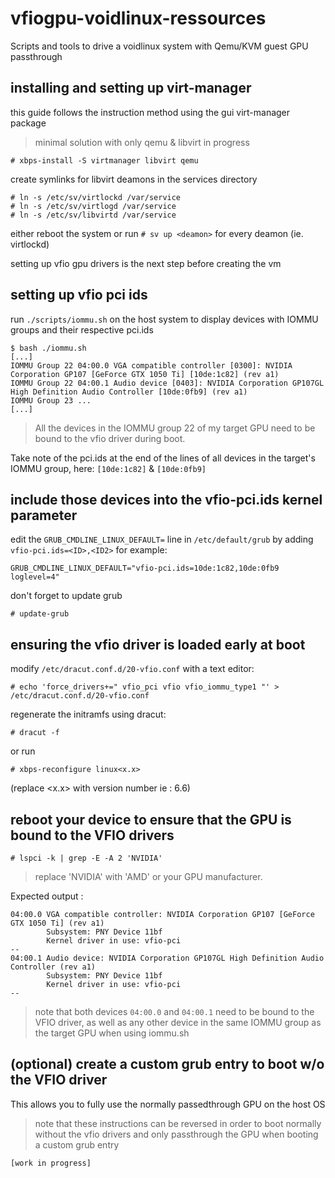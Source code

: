 # vfiogpu-voidlinux-ressources
Scripts and tools to drive a voidlinux system with Qemu/KVM guest GPU passthrough

## installing and setting up virt-manager
this guide follows the instruction method using the gui virt-manager package
> minimal solution with only qemu & libvirt in progress
```
# xbps-install -S virtmanager libvirt qemu
```
create symlinks for libvirt deamons in the services directory
```
# ln -s /etc/sv/virtlockd /var/service
# ln -s /etc/sv/virtlogd /var/service
# ln -s /etc/sv/libvirtd /var/service
```
either reboot the system or run `# sv up <deamon>` for every deamon (ie. virtlockd)

setting up vfio gpu drivers is the next step before creating the vm

## setting up vfio pci ids
run `./scripts/iommu.sh` on the host system to display devices with IOMMU groups and their respective pci.ids
```
$ bash ./iommu.sh
[...]
IOMMU Group 22 04:00.0 VGA compatible controller [0300]: NVIDIA Corporation GP107 [GeForce GTX 1050 Ti] [10de:1c82] (rev a1)
IOMMU Group 22 04:00.1 Audio device [0403]: NVIDIA Corporation GP107GL High Definition Audio Controller [10de:0fb9] (rev a1)
IOMMU Group 23 ...
[...]
```
> All the devices in the IOMMU group 22 of my target GPU need to be bound to the vfio driver during boot.
>
Take note of the pci.ids at the end of the lines of all devices in the target's IOMMU group, here:
`[10de:1c82]` & `[10de:0fb9]`
## include those devices into the vfio-pci.ids kernel parameter
edit the `GRUB_CMDLINE_LINUX_DEFAULT=` line in `/etc/default/grub` by adding `vfio-pci.ids=<ID>,<ID2>` for example:
```
GRUB_CMDLINE_LINUX_DEFAULT="vfio-pci.ids=10de:1c82,10de:0fb9 loglevel=4"
```
don't forget to update grub
```
# update-grub
```

## ensuring the vfio driver is loaded early at boot
modify `/etc/dracut.conf.d/20-vfio.conf` with a text editor:
```
# echo 'force_drivers+=" vfio_pci vfio vfio_iommu_type1 "' > /etc/dracut.conf.d/20-vfio.conf
```
regenerate the initramfs using dracut:
```
# dracut -f
```
or run 
```
# xbps-reconfigure linux<x.x>
```
(replace <x.x> with version number ie : 6.6)

## reboot your device to ensure that the GPU is bound to the VFIO drivers
```
# lspci -k | grep -E -A 2 'NVIDIA'
```
> replace 'NVIDIA' with 'AMD' or your GPU manufacturer.
> 
Expected output :
```
04:00.0 VGA compatible controller: NVIDIA Corporation GP107 [GeForce GTX 1050 Ti] (rev a1)
        Subsystem: PNY Device 11bf
        Kernel driver in use: vfio-pci
--
04:00.1 Audio device: NVIDIA Corporation GP107GL High Definition Audio Controller (rev a1)
        Subsystem: PNY Device 11bf
        Kernel driver in use: vfio-pci
--
```
> note that both devices `04:00.0` and `04:00.1` need to be bound to the VFIO driver, as well as any other device in the same IOMMU group as the target GPU when using iommu.sh
## (optional) create a custom grub entry to boot w/o the VFIO driver
This allows you to fully use the normally passedthrough GPU on the host OS
>note that these instructions can be reversed in order to boot normally without the vfio drivers and only passthrough the GPU when booting a custom grub entry
>
`[work in progress]`
